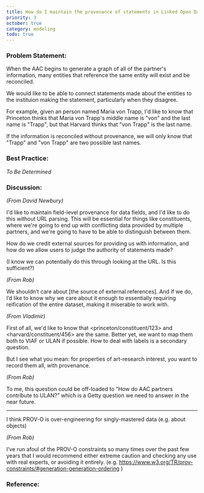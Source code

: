 ```yaml
---
title: How do I maintain the provenance of statements in Linked Open Data?
priority: 3
october: true
category: modeling
todo: true
---
```


### Problem Statement:

When the AAC begins to generate a graph of all of the partner's information, many entities that reference the same entity will exist and be reconciled.

We would like to be able to connect statements made about the entities to the instituion making the statement, particularly when they disagree.

For example, given an person named  Maria von Trapp, I'd like to know that Princeton thinks that Maria von Trapp's middle name is "von" and the last name is "Trapp", but that Harvard thinks that "von Trapp" is the last name.

If the information is reconciled without provenance, we will only know that "Trapp" and "von Trapp" are two possible last names.

### Best Practice:

*To Be Determined*

### Discussion:

*(From David Newbury)*

I'd like to maintain field-level provenance for data fields, and I'd like to do this without URL parsing.  This will be essential for things like constituents, where we're going to end up with conflicting data provided by multiple partners, and we're going to have to be able to distinguish between them.

How do we credit external sources for providing us with information, and how do we allow users to judge the authority of statements made?

(I know we can potentially do this through looking at the URL.  Is this sufficient?)

*(From Rob)*

We shouldn’t care about [the source of external references].  And if we do, I’d like to know why we care about it enough to essentially requiring reification of the entire dataset, making it miserable to work with.

*(From Vladimir)*


First of all, we'd like to know that <princeton/constituent/123> and <harvard/constituent/456> are the same.  Better yet, we want to map them both to VIAF or ULAN if possible.  How to deal with labels is a secondary question.

But I see what you mean: for properties of art-research interest, you want to record them all, with provenance.

*(From Rob)*

To me, this question could be off-loaded to “How do AAC partners contribute to ULAN?” which is a Getty question we need to answer in the near future.

---


I think PROV-O is over-engineering for singly-mastered data (e.g. about objects)

*(From Rob)*

I’ve run afoul of the PROV-O constraints so many times over the past few years that I would recommend either extreme caution and checking any use with real experts, or avoiding it entirely.  (e.g. <https://www.w3.org/TR/prov-constraints/#generation-generation-ordering> )


### Reference:
